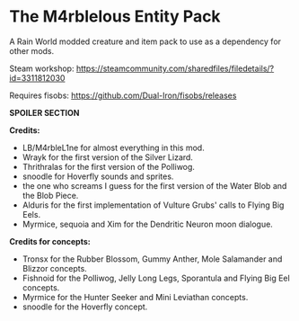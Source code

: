 # The M4rblelous Entity Pack
A Rain World modded creature and item pack to use as a dependency for other mods.

Steam workshop: https://steamcommunity.com/sharedfiles/filedetails/?id=3311812030

Requires fisobs: https://github.com/Dual-Iron/fisobs/releases

**SPOILER SECTION**

**Credits:**
- LB/M4rbleL1ne for almost everything in this mod.
- Wrayk for the first version of the Silver Lizard.
- Thrithralas for the first version of the Polliwog.
- snoodle for Hoverfly sounds and sprites.
- the one who screams I guess for the first version of the Water Blob and the Blob Piece.
- Alduris for the first implementation of Vulture Grubs' calls to Flying Big Eels.
- Myrmice, sequoia and Xim for the Dendritic Neuron moon dialogue.

**Credits for concepts:**
- Tronsx for the Rubber Blossom, Gummy Anther, Mole Salamander and Blizzor concepts.
- Fishnoid for the Polliwog, Jelly Long Legs, Sporantula and Flying Big Eel concepts.
- Myrmice for the Hunter Seeker and Mini Leviathan concepts.
- snoodle for the Hoverfly concept.
